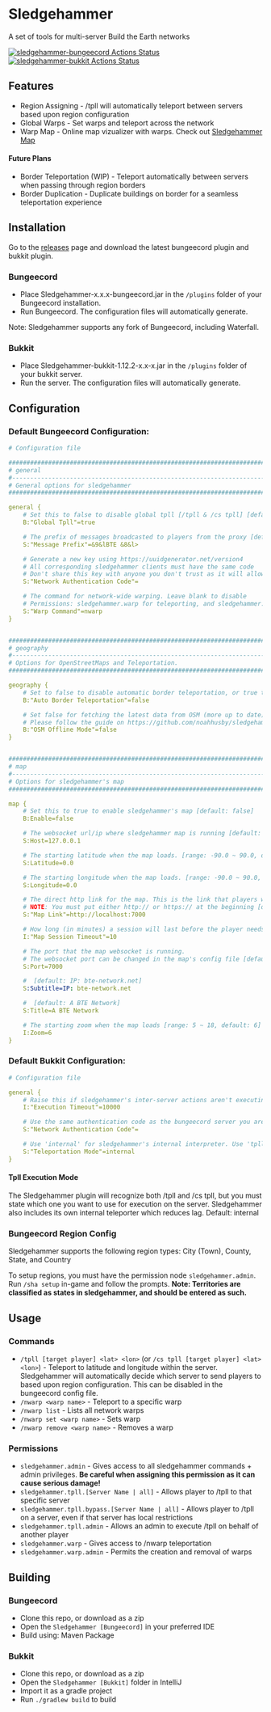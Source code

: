 # Sledgehammer
A set of tools for multi-server Build the Earth networks

[![sledgehammer-bungeecord Actions Status](https://github.com/noahhusby/sledgehammer/workflows/sledgehammer-bungeecord/badge.svg)](https://github.com/noahhusby/sledgehammer/actions)
[![sledgehammer-bukkit Actions Status](https://github.com/noahhusby/sledgehammer/workflows/sledgehammer-bukkit/badge.svg)](https://github.com/noahhusby/sledgehammer/actions)

## Features
* Region Assigning - /tpll will automatically teleport between servers based upon region configuration
* Global Warps - Set warps and teleport across the network
* Warp Map - Online map vizualizer with warps. Check out [Sledgehammer Map](https://github.com/noahhusby/Sledgehammer-Map/releases)

#### Future Plans
* Border Teleportation (WIP) - Teleport automatically between servers when passing through region borders
* Border Duplication - Duplicate buildings on border for a seamless teleportation experience

## Installation
Go to the [releases](https://github.com/noahhusby/Sledgehammer/releases) page and download the latest bungeecord plugin and bukkit plugin.

### Bungeecord
* Place Sledgehammer-x.x.x-bungeecord.jar in the `/plugins` folder of your Bungeecord installation.
* Run Bungeecord. The configuration files will automatically generate.

Note: Sledgehammer supports any fork of Bungeecord, including Waterfall.

### Bukkit
* Place Sledgehammer-bukkit-1.12.2-x.x-x.jar in the `/plugins` folder of your bukkit server.
* Run the server. The configuration files will automatically generate.

## Configuration

### Default Bungeecord Configuration:
```yaml
# Configuration file

##########################################################################################################
# general
#--------------------------------------------------------------------------------------------------------#
# General options for sledgehammer
##########################################################################################################

general {
    # Set this to false to disable global tpll [/tpll & /cs tpll] [default: true]
    B:"Global Tpll"=true

    # The prefix of messages broadcasted to players from the proxy [default: &9&lBTE &8&l> ]
    S:"Message Prefix"=&9&lBTE &8&l> 

    # Generate a new key using https://uuidgenerator.net/version4
    # All corresponding sledgehammer clients must have the same code
    # Don't share this key with anyone you don't trust as it will allow anybody to run any command on connected servers. [default: ]
    S:"Network Authentication Code"=

    # The command for network-wide warping. Leave blank to disable
    # Permissions: sledgehammer.warp for teleporting, and sledgehammer.warp.admin for setting warps. [default: nwarp]
    S:"Warp Command"=nwarp
}


##########################################################################################################
# geography
#--------------------------------------------------------------------------------------------------------#
# Options for OpenStreetMaps and Teleportation.
##########################################################################################################

geography {
    # Set to false to disable automatic border teleportation, or true to enable it. (Note: OSM Offline Mode must be set to true for this to be enabled. [default: false]
    B:"Auto Border Teleportation"=false

    # Set false for fetching the latest data from OSM (more up to date), or true for using a downloaded database.
    # Please follow the guide on https://github.com/noahhusby/sledgehammer about downloading and configuring the offline database. [default: false]
    B:"OSM Offline Mode"=false
}


##########################################################################################################
# map
#--------------------------------------------------------------------------------------------------------#
# Options for sledgehammer's map
##########################################################################################################

map {
    # Set this to true to enable sledgehammer's map [default: false]
    B:Enable=false

    # The websocket url/ip where sledgehammer map is running [default: 127.0.0.1]
    S:Host=127.0.0.1

    # The starting latitude when the map loads. [range: -90.0 ~ 90.0, default: 0.0]
    S:Latitude=0.0

    # The starting longitude when the map loads. [range: -90.0 ~ 90.0, default: 0.0]
    S:Longitude=0.0

    # The direct http link for the map. This is the link that players will interact with.
    # NOTE: You must put either http:// or https:// at the beginning [default: http://map.bte-network.net]
    S:"Map Link"=http://localhost:7000

    # How long (in minutes) a session will last before the player needs to invoke the map command again. [range: 5 ~ 60, default: 10]
    I:"Map Session Timeout"=10

    # The port that the map websocket is running.
    # The websocket port can be changed in the map's config file [default: 7000]
    S:Port=7000

    #  [default: IP: bte-network.net]
    S:Subtitle=IP: bte-network.net

    #  [default: A BTE Network]
    S:Title=A BTE Network

    # The starting zoom when the map loads [range: 5 ~ 18, default: 6]
    I:Zoom=6
}
```

### Default Bukkit Configuration:
```yaml
# Configuration file

general {
    # Raise this if sledgehammer's inter-server actions aren't executing. Default: 10000 (10 seconds) [range: 2000 ~ 30000, default: 10000]
    I:"Execution Timeout"=10000

    # Use the same authentication code as the bungeecord server you are connecting to [default: ]
    S:"Network Authentication Code"=

    # Use 'internal' for sledgehammer's internal interpreter. Use 'tpll' for terra121's interpreter, or 'cs' for BTE Tool's interpreter. [default: internal]
    S:"Teleportation Mode"=internal
}
```
#### Tpll Execution Mode
The Sledgehammer plugin will recognize both /tpll and /cs tpll, but you must state which one you want to use for execution on the server. Sledgehammer also includes its own internal teleporter which reduces lag.
Default: internal

### Bungeecord Region Config
Sledgehammer supports the following region types: City (Town), County, State, and Country

To setup regions, you must have the permission node `sledgehammer.admin`. Run `/sha setup` in-game and follow the prompts. **Note: Territories are classified as states in sledgehammer, and should be entered as such.**

## Usage
### Commands
* `/tpll [target player] <lat> <lon>` (or `/cs tpll [target player] <lat> <lon>`) - Teleport to latitude and longitude within the server. Sledgehammer will automatically decide which server to send players to based upon region configuration. This can be disabled in the bungeecord config file.
* `/nwarp <warp name>` - Teleport to a specific warp
* `/nwarp list` - Lists all network warps
* `/nwarp set <warp name>` - Sets warp
* `/nwarp remove <warp name>` - Removes a warp

### Permissions
* `sledgehammer.admin` - Gives access to all sledgehammer commands + admin privileges. **Be careful when assigning this permission as it can cause serious damage!**
* `sledgehammer.tpll.[Server Name | all]` - Allows player to /tpll to that specific server
* `sledgehammer.tpll.bypass.[Server Name | all]` - Allows player to /tpll on a server, even if that server has local restrictions
* `sledgehammer.tpll.admin` - Allows an admin to execute /tpll on behalf of another player
* `sledgehammer.warp` - Gives access to /nwarp teleportation
* `sledgehammer.warp.admin` - Permits the creation and removal of warps

## Building
### Bungeecord
* Clone this repo, or download as a zip
* Open the `Sledgehammer [Bungeecord]` in your preferred IDE
* Build using: Maven Package

### Bukkit
* Clone this repo, or download as a zip
* Open the `Sledgehammer [Bukkit]` folder in IntelliJ
* Import it as a gradle project
* Run `./gradlew build` to build
